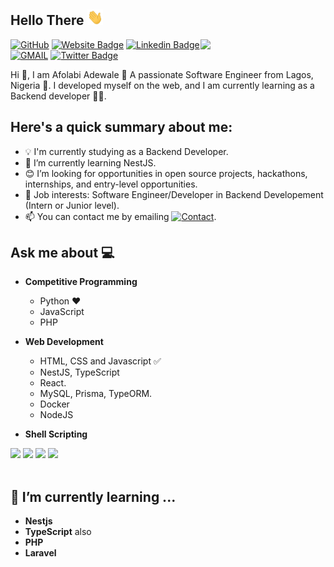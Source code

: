 <h2> Hello There <img src="https://raw.githubusercontent.com/ABSphreak/ABSphreak/master/gifs/Hi.gif" height="25px"></h2>

<img align="right" src="https://github.com/rajput2107/rajput2107/blob/master/Assets/Developer.gif" width='200'/>

[![GitHub](https://img.shields.io/badge/-GITHUB-blue?style=for-the-badge&logo=github)](https://github.com/AdewaleData) [![Website Badge](https://img.shields.io/badge/-webpage-000000?style=for-the-badge&logo=Google-Chrome&logoColor=white&link=https://webpage/)](https://https://github.com/AdewaleData) [![Linkedin Badge](https://img.shields.io/badge/-Linkedin-blue?style=for-the-badge&logo=Linkedin&logoColor=white&link=https://www.linkedin.com/in/adewale-afolabi-227b74242)](https://www.linkedin.com/in/adewale-afolabi-227b74242) 
 [![GMAIL](https://img.shields.io/badge/-GMAIL-yellow?style=for-the-badge&logo=gmail&logoColor=white)](mailto:m.afolabiwale262@gmail.com)
  [![Twitter Badge](https://img.shields.io/badge/-Twitter-1ca0f1?style=for-the-badge&logo=twitter&logoColor=white&link=https://twitter.com/afolabiwale262)](https://twitter.com/afolabiwale262](https://twitter.com/afolabiwale262))

Hi 👋, I am Afolabi Adewale 🧔
A passionate Software Engineer from Lagos, Nigeria 🏫. I developed myself on the web, and I am currently learning as a Backend developer <!--at <a href="https://ng.www.linkedin.com/in/adewale-afolabi-227b74242/">IKAS</a>-->👨‍💻. 

## **Here's a quick summary about me**:

- 💡 I'm currently studying as a Backend Developer.
- 🌱 I’m currently learning NestJS.
- 😊 I’m looking for opportunities in open source projects, hackathons, internships, and entry-level opportunities.
- 💼 Job interests: Software Engineer/Developer in Backend Developement (Intern or Junior level).
- 📫 You can contact me by emailing [![Contact](https://img.shields.io/badge/-GMAIL-yellow?style=for-the-badge&logo=gmail&logoColor=white)](mailto:m.afolabiwale262@gmail.com).

## Ask me about :computer: 
- **Competitive Programming**
	- Python ❤️
	- JavaScript
	- PHP	  

- **Web Development**
	- HTML, CSS and Javascript :white_check_mark:
	- NestJS, TypeScript
	- React.
	- MySQL, Prisma, TypeORM. 
  - Docker
  - NodeJS  
- **Shell Scripting**

<code><a href="https://www.python.org/" target="_blank"><img height="50" src="https://www.vectorlogo.zone/logos/python/python-ar21.svg"></a></code>
<code><a href="https://www.linux.org/" target="_blank"><img height="50" src="https://www.vectorlogo.zone/logos/linux/linux-ar21.svg"></a></code>
<code><a href="https://reactjs.org/" target="_blank"><img height="50" src="https://www.vectorlogo.zone/logos/reactjs/reactjs-ar21.svg"></a></code>
<code><a href="https://www.docker.com/" target="_blank"><img height="50" src="https://www.vectorlogo.zone/logos/docker/docker-official.svg"></a></code>
<br/><br/>

## 🌱 I’m currently learning ...
- **Nestjs**
- **TypeScript**
   also
- **PHP**
- **Laravel**
<br/>
  <br/>


